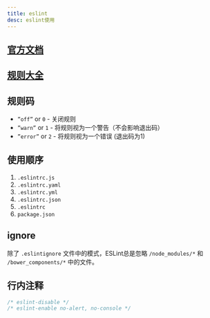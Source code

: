 ```yaml
---
title: eslint
desc: eslint使用
---
```


## [官方文档](https://eslint.bootcss.com/docs/user-guide/configuring)

## [规则大全](https://eslint.bootcss.com/docs/rules/)

## 规则码

- `”off”` or `0` - 关闭规则
- `”warn”` or `1` - 将规则视为一个警告（不会影响退出码）
- `”error”` or `2` - 将规则视为一个错误 (退出码为1)

## 使用顺序

1. `.eslintrc.js`
2. `.eslintrc.yaml`
3. `.eslintrc.yml`
4. `.eslintrc.json`
5. `.eslintrc`
6. `package.json`

## ignore

除了 `.eslintignore` 文件中的模式，ESLint总是忽略 `/node_modules/*` 和 `/bower_components/*` 中的文件。

## 行内注释

```javascript
/* eslint-disable */
/* eslint-enable no-alert, no-console */
```
